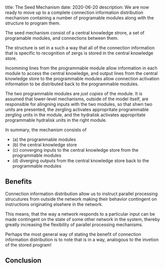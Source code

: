 title: The Seed Mechanism
date: 2020-06-20
description: We are now ready to move up to a complete connection information distribution mechanism containing a number of programable modules along with the structure to program them.

The seed mechanism consist of a central knowledge strore, a set of programable modules, and connections between them.

The structure is set in a such a way that all of the connection information that is specific to recognition
of zergs is stored in the central knowledge store.

Incomming lines from the programmable module allow information in each module to access the central knowledge,
and output lines from the central knowledge store to the programmable modules allow connection activation information
to be distributed back to the programmable modules.

The two programmable modules are *just copies* of the module. It is assumed that lower-level mechanisms, outside
of the model itself, are responsible for alingning inputs with the two modules, so that shwn two units are presented,
the zergling activates appropritate programmable zergling units in the module, and the hydralisk activates
appropritate programmable hydralisk units in the right module.

In summary, the mechanism consists of 

- (a) the programmable modules
- (b) the central knowledge store
- (c) converging inputs to the central knowledge store from the programmable modules
- (d) diverging outputs from the central knowledge store back to the programmable modules

## Benefits

Connection information distribution allow us to instruct parallel processing strucutures from outside the network
making their behavior contingent on instructions originating elsehere in the network.

This means, that the way a network responds to a particular input can be made contingent on the state of some other
network in the system, thereby greatly increasing the flexibility of parallel processing mechanisms.

Perhaps the most general way of stating the benefit of connection information distribution is to note that is in a way,
analogous to the invetion of the stored program!

## Conclusion

